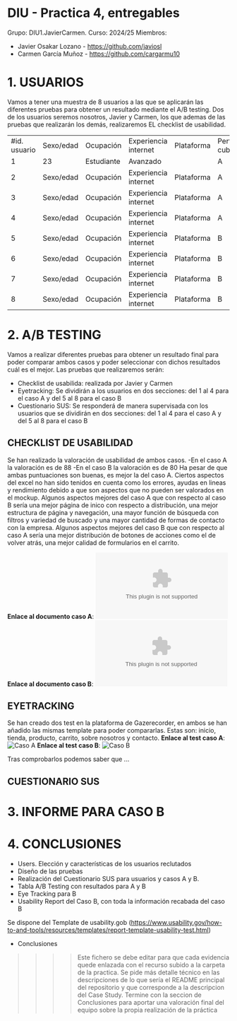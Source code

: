# DIU - Practica 4, entregables


Grupo: DIU1.JavierCarmen.  Curso: 2024/25
Miembros:
 * Javier Osakar Lozano - https://github.com/javiosl
 * Carmen García Muñoz - https://github.com/cargarmu10

# 1. USUARIOS
Vamos a tener una muestra de 8 usuarios a las que se aplicarán las diferentes pruebas para obtener un resultado mediante el A/B testing. Dos de los usuarios seremos nosotros, Javier y Carmen, los que ademas de las pruebas que realizarán los demás, realizaremos EL checklist de usabilidad.

|   |   |   |   |   |   |   |   |
|---|---|---|---|---|---|---|---|
|#id. usuario|Sexo/edad|Ocupación|Experiencia internet|Plataforma|Perfil cubierto|TEST|SUS score|
|1|23|Estudiante|Avanzado||A|||
|2|Sexo/edad|Ocupación|Experiencia internet|Plataforma|A|TEST|SUS score|
|3|Sexo/edad|Ocupación|Experiencia internet|Plataforma|A|TEST|SUS score|
|4|Sexo/edad|Ocupación|Experiencia internet|Plataforma|A|TEST|SUS score|
|5|Sexo/edad|Ocupación|Experiencia internet|Plataforma|B|TEST|SUS score|
|6|Sexo/edad|Ocupación|Experiencia internet|Plataforma|B|TEST|SUS score|
|7|Sexo/edad|Ocupación|Experiencia internet|Plataforma|B|TEST|SUS score|
|8|Sexo/edad|Ocupación|Experiencia internet|Plataforma|B|TEST|SUS score|


# 2. A/B TESTING
Vamos a realizar diferentes pruebas para obtener un resultado final para poder comparar ambos casos y poder seleccionar con dichos resultados cuál es el mejor.
Las pruebas que realizaremos serán:
  - Checklist de usabilida: realizada por Javier y Carmen
  - Eyetracking: Se dividirán a los usuarios en dos secciones: del 1 al 4 para el caso A y del 5 al 8 para el caso B
  - Cuestionario SUS: Se responderá de manera supervisada con los usuarios que se dividirán en dos secciones: del 1 al 4 para el caso A y del 5 al 8 para el caso B

## CHECKLIST DE USABILIDAD
Se han realizado la valoración de usabilidad de ambos casos.
-En el caso A la valoración es de 88
-En el caso B la valoración es de 80
Ha pesar de que ambas puntuaciones son buenas, es mejor la del caso A.
Ciertos aspectos del excel no han sido tenidos en cuenta como los errores, ayudas en lineas y rendimiento debido a que son aspectos que no pueden ser valorados en el mockup. 
Algunos aspectos mejores del caso A que con respecto al caso B sería una mejor página de inico con respecto a distribución, una mejor estructura de página y navegación, una mayor función de búsqueda con filtros y variedad de buscado y una mayor cantidad de formas de contacto con la empresa.
Algunos aspectos mejores del caso B que con respecto al caso A sería una mejor distribución de botones de acciones como el de volver atrás, una mejor calidad de formularios en el carrito.

**Enlace al documento caso A**: ![Caso A](Usability-review-casoA.xlsx) 
**Enlace al documento caso B**: ![Caso B](Usability-review-casoB.xlsx) 

## EYETRACKING
Se han creado dos test en la plataforma de Gazerecorder, en ambos se han añadido las mismas template para poder compararlas. Estas son: inicio, tienda, producto, carrito, sobre nosotros y contacto.
**Enlace al test caso A**: ![Caso A](https://app.gazerecorder.com/Study/Test?StudyID=f027e6cec345a44bb37466b8c2397e6c&lang=es&RespondentID=null)
**Enlace al test caso B**: ![Caso B](https://app.gazerecorder.com/Study/Test?StudyID=ef4248359652a88fa04db8e9bb470c07&lang=es&RespondentID=null)

Tras comprobarlos podemos saber que ...

## CUESTIONARIO SUS


# 3. INFORME PARA CASO B


# 4. CONCLUSIONES



- Users. Elección y características de los usuarios reclutados
- Diseño de las pruebas
- Realización del Cuestionario SUS para usuarios y casos A y B.
- Tabla A/B Testing con resultados para A y B
- Eye Tracking para B
- Usability Report del Caso B, con toda la información recabada del caso B

Se dispone del Template de usability.gob (https://www.usability.gov/how-to-and-tools/resources/templates/report-template-usability-test.html) 
- Conclusiones

>>>> Este fichero se debe editar para que cada evidencia quede enlazada con el recurso subido a la carpeta de la practica. Se pide más detalle técnico en las descripciones de lo que sería el README principal del repositorio y que corresponde a la descripcion del Case Study.
>>>> Termine con la seccion de Conclusiones para aportar una valoración final del equipo sobre la propia realización de la práctica

